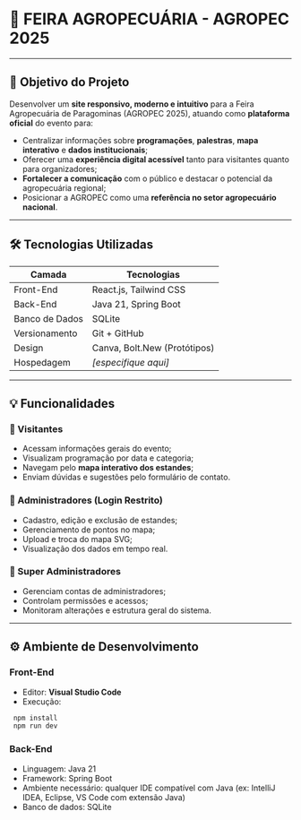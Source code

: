# 🌾 FEIRA AGROPECUÁRIA - AGROPEC 2025

---

## 🎯 Objetivo do Projeto

Desenvolver um **site responsivo, moderno e intuitivo** para a Feira Agropecuária de Paragominas (AGROPEC 2025), atuando como **plataforma oficial** do evento para:

- Centralizar informações sobre **programações**, **palestras**, **mapa interativo** e **dados institucionais**;
- Oferecer uma **experiência digital acessível** tanto para visitantes quanto para organizadores;
- **Fortalecer a comunicação** com o público e destacar o potencial da agropecuária regional;
- Posicionar a AGROPEC como uma **referência no setor agropecuário nacional**.

---

## 🛠️ Tecnologias Utilizadas

| Camada       | Tecnologias                                 |
|--------------|---------------------------------------------|
| Front-End    | React.js, Tailwind CSS                      |
| Back-End     | Java 21, Spring Boot                        |
| Banco de Dados | SQLite                                    |
| Versionamento | Git + GitHub                               |
| Design       | Canva, Bolt.New (Protótipos)                |
| Hospedagem   | *[especifique aqui]*                        |

---

## 💡 Funcionalidades

### 👥 Visitantes
- Acessam informações gerais do evento;
- Visualizam programação por data e categoria;
- Navegam pelo **mapa interativo dos estandes**;
- Enviam dúvidas e sugestões pelo formulário de contato.

### 🔐 Administradores (Login Restrito)
- Cadastro, edição e exclusão de estandes;
- Gerenciamento de pontos no mapa;
- Upload e troca do mapa SVG;
- Visualização dos dados em tempo real.

### 👑 Super Administradores
- Gerenciam contas de administradores;
- Controlam permissões e acessos;
- Monitoram alterações e estrutura geral do sistema.

---

## ⚙️ Ambiente de Desenvolvimento

### Front-End
- Editor: **Visual Studio Code**
- Execução:
 ```bash
  npm install
  npm run dev
 ```
### Back-End
- Linguagem: Java 21
- Framework: Spring Boot
- Ambiente necessário: qualquer IDE compatível com Java (ex: IntelliJ IDEA, Eclipse, VS Code com extensão Java)
- Banco de dados: SQLite
